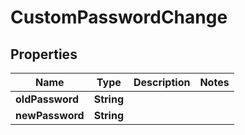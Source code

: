 

# CustomPasswordChange


## Properties

Name | Type | Description | Notes
------------ | ------------- | ------------- | -------------
**oldPassword** | **String** |  | 
**newPassword** | **String** |  | 



